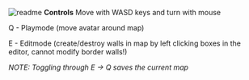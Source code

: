 ![readme](https://github.com/Bubbq/Raycast-Engine/assets/134325235/60819d12-d32c-4b48-bc4a-de564faf7281)
**Controls**
Move with WASD keys and turn with mouse

Q - Playmode (move avatar around map)

E - Editmode (create/destroy walls in map by left clicking boxes in the editor, cannot modify border walls!)  


*NOTE: Toggling through E -> Q saves the current map*

